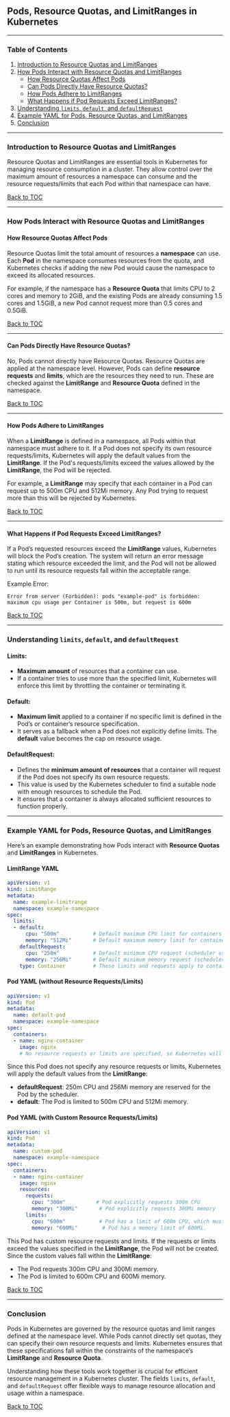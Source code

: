 ## Pods, Resource Quotas, and LimitRanges in Kubernetes

---

### Table of Contents

1. [Introduction to Resource Quotas and LimitRanges](#introduction-to-resource-quotas-and-limitranges)
2. [How Pods Interact with Resource Quotas and LimitRanges](#how-pods-interact-with-resource-quotas-and-limitaranges)
   - [How Resource Quotas Affect Pods](#how-resource-quotas-affect-pods)
   - [Can Pods Directly Have Resource Quotas?](#can-pods-directly-have-resource-quotas)
   - [How Pods Adhere to LimitRanges](#how-pods-adhere-to-limitaranges)
   - [What Happens if Pod Requests Exceed LimitRanges?](#what-happens-if-pod-requests-exceed-limitaranges)
3. [Understanding `limits`, `default`, and `defaultRequest`](#understanding-limits-default-and-defaultrequest)
4. [Example YAML for Pods, Resource Quotas, and LimitRanges](#example-yaml-for-pods-resource-quotas-and-limitaranges)
5. [Conclusion](#conclusion)

---

### Introduction to Resource Quotas and LimitRanges

Resource Quotas and LimitRanges are essential tools in Kubernetes for managing resource consumption in a cluster. They allow control over the maximum amount of resources a namespace can consume and the resource requests/limits that each Pod within that namespace can have.

[Back to TOC](#table-of-contents)

---

### How Pods Interact with Resource Quotas and LimitRanges

#### How Resource Quotas Affect Pods

Resource Quotas limit the total amount of resources a **namespace** can use. Each **Pod** in the namespace consumes resources from the quota, and Kubernetes checks if adding the new Pod would cause the namespace to exceed its allocated resources.

For example, if the namespace has a **Resource Quota** that limits CPU to 2 cores and memory to 2GiB, and the existing Pods are already consuming 1.5 cores and 1.5GiB, a new Pod cannot request more than 0.5 cores and 0.5GiB.

[Back to TOC](#table-of-contents)

---

#### Can Pods Directly Have Resource Quotas?

No, Pods cannot directly have Resource Quotas. Resource Quotas are applied at the namespace level. However, Pods can define **resource requests** and **limits**, which are the resources they need to run. These are checked against the **LimitRange** and **Resource Quota** defined in the namespace.

[Back to TOC](#table-of-contents)

---

#### How Pods Adhere to LimitRanges

When a **LimitRange** is defined in a namespace, all Pods within that namespace must adhere to it. If a Pod does not specify its own resource requests/limits, Kubernetes will apply the default values from the **LimitRange**. If the Pod's requests/limits exceed the values allowed by the **LimitRange**, the Pod will be rejected.

For example, a **LimitRange** may specify that each container in a Pod can request up to 500m CPU and 512Mi memory. Any Pod trying to request more than this will be rejected by Kubernetes.

[Back to TOC](#table-of-contents)

---

#### What Happens if Pod Requests Exceed LimitRanges?

If a Pod’s requested resources exceed the **LimitRange** values, Kubernetes will block the Pod’s creation. The system will return an error message stating which resource exceeded the limit, and the Pod will not be allowed to run until its resource requests fall within the acceptable range.

Example Error:
```plaintext
Error from server (Forbidden): pods "example-pod" is forbidden: 
maximum cpu usage per Container is 500m, but request is 600m
```

[Back to TOC](#table-of-contents)

---

### Understanding `limits`, `default`, and `defaultRequest`

#### Limits:
- **Maximum amount** of resources that a container can use.
- If a container tries to use more than the specified limit, Kubernetes will enforce this limit by throttling the container or terminating it.

#### Default:
- **Maximum limit** applied to a container if no specific limit is defined in the Pod’s or container’s resource specification.
- It serves as a fallback when a Pod does not explicitly define limits. The **default** value becomes the cap on resource usage.

#### DefaultRequest:
- Defines the **minimum amount of resources** that a container will request if the Pod does not specify its own resource requests.
- This value is used by the Kubernetes scheduler to find a suitable node with enough resources to schedule the Pod.
- It ensures that a container is always allocated sufficient resources to function properly.

---

### Example YAML for Pods, Resource Quotas, and LimitRanges

Here’s an example demonstrating how Pods interact with **Resource Quotas** and **LimitRanges** in Kubernetes.

#### LimitRange YAML

```yaml
apiVersion: v1
kind: LimitRange
metadata:
  name: example-limitrange
  namespace: example-namespace
spec:
  limits:
  - default:
      cpu: "500m"           # Default maximum CPU limit for containers
      memory: "512Mi"       # Default maximum memory limit for containers
    defaultRequest:
      cpu: "250m"           # Default minimum CPU request (scheduler uses this)
      memory: "256Mi"       # Default minimum memory request (scheduler uses this)
    type: Container         # These limits and requests apply to containers in Pods
```

#### Pod YAML (without Resource Requests/Limits)

```yaml
apiVersion: v1
kind: Pod
metadata:
  name: default-pod
  namespace: example-namespace
spec:
  containers:
  - name: nginx-container
    image: nginx
    # No resource requests or limits are specified, so Kubernetes will apply defaultRequest and default values from the LimitRange.
```

Since this Pod does not specify any resource requests or limits, Kubernetes will apply the default values from the **LimitRange**:
- **defaultRequest**: 250m CPU and 256Mi memory are reserved for the Pod by the scheduler.
- **default**: The Pod is limited to 500m CPU and 512Mi memory.

#### Pod YAML (with Custom Resource Requests/Limits)

```yaml
apiVersion: v1
kind: Pod
metadata:
  name: custom-pod
  namespace: example-namespace
spec:
  containers:
  - name: nginx-container
    image: nginx
    resources:
      requests:
        cpu: "300m"          # Pod explicitly requests 300m CPU
        memory: "300Mi"       # Pod explicitly requests 300Mi memory
      limits:
        cpu: "600m"           # Pod has a limit of 600m CPU, which must adhere to the LimitRange.
        memory: "600Mi"        # Pod has a memory limit of 600Mi.
```

This Pod has custom resource requests and limits. If the requests or limits exceed the values specified in the **LimitRange**, the Pod will not be created. Since the custom values fall within the **LimitRange**:
- The Pod requests 300m CPU and 300Mi memory.
- The Pod is limited to 600m CPU and 600Mi memory.

[Back to TOC](#table-of-contents)

---

### Conclusion

Pods in Kubernetes are governed by the resource quotas and limit ranges defined at the namespace level. While Pods cannot directly set quotas, they can specify their own resource requests and limits. Kubernetes ensures that these specifications fall within the constraints of the namespace’s **LimitRange** and **Resource Quota**.

Understanding how these tools work together is crucial for efficient resource management in a Kubernetes cluster. The fields `limits`, `default`, and `defaultRequest` offer flexible ways to manage resource allocation and usage within a namespace.

[Back to TOC](#table-of-contents)


